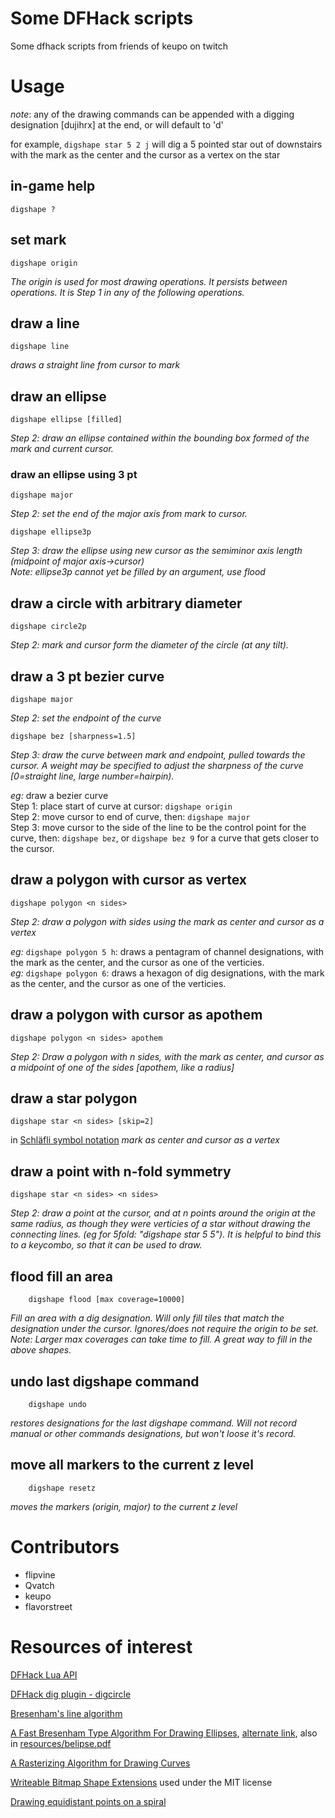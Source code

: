 # Some DFHack scripts

Some dfhack scripts from friends of keupo on twitch
# Usage
*note*: any of the drawing commands can be appended with a digging designation [dujihrx] at the end, or will default to 'd'

for example, `digshape star 5 2 j` will dig a 5 pointed star out of downstairs with the mark as the center and the cursor as a vertex on the star

## in-game help
`digshape ?`

## set mark
	digshape origin

*The origin is used for most drawing operations. It persists between operations. It is Step 1 in any of the following operations.*

## draw a line
	digshape line
*draws a straight line from cursor to mark*

## draw an ellipse
	digshape ellipse [filled]
*Step 2: draw an ellipse contained within the bounding box formed of the mark and current cursor.*

### draw an ellipse using 3 pt
	digshape major  
*Step 2: set the end of the major axis from mark to cursor.*

	digshape ellipse3p
*Step 3: draw the ellipse using new cursor as the semiminor axis length (midpoint of major axis->cursor)*  
*Note: ellipse3p cannot yet be filled by an argument, use flood*

## draw a circle with arbitrary diameter
	digshape circle2p
*Step 2: mark and cursor form the diameter of the circle (at any tilt).*

## draw a 3 pt bezier curve
	digshape major
*Step 2: set the endpoint of the curve*

	digshape bez [sharpness=1.5]
*Step 3: draw the curve between mark and endpoint, pulled towards the cursor. A weight may be specified to adjust the sharpness of the curve [0=straight line, large number=hairpin).*

_eg:_ draw a bezier curve\
Step 1: place start of curve at cursor: `digshape origin`\
Step 2: move cursor to end of curve, then: `digshape major`\
Step 3: move cursor to the side of the line to be the control point for the curve, then: `digshape bez`, or `digshape bez 9` for a curve that gets closer to the cursor.

## draw a polygon with cursor as vertex
	digshape polygon <n sides>
*Step 2: draw a polygon with  sides using the mark as center and cursor as a vertex*

_eg:_ `digshape polygon 5 h`: draws a pentagram of channel designations, with the mark as the center, and the cursor as one of the verticies. \
_eg:_ `digshape polygon 6`: draws a hexagon of dig designations, with the mark as the center, and the cursor as one of the verticies.

## draw a polygon with cursor as apothem
	digshape polygon <n sides> apothem
*Step 2: Draw a polygon with n sides, with the mark as center, and cursor as a midpoint of one of the sides [apothem, like a radius]*

## draw a star polygon
	digshape star <n sides> [skip=2]
in [Schläfli symbol notation](https://en.wikipedia.org/wiki/Schl%C3%A4fli_symbol)
*mark as center and cursor as a vertex*

## draw a point with n-fold symmetry
	digshape star <n sides> <n sides>
*Step 2: draw a point at the cursor, and at n points around the origin at the same radius, as though they were verticies of a star without drawing the connecting lines. (eg for 5fold: "digshape star 5 5"). It is helpful to bind this to a keycombo, so that it can be used to draw.*

## flood fill an area
        digshape flood [max coverage=10000]
*Fill an area with a dig designation. Will only fill tiles that match the designation under the cursor. Ignores/does not require the origin to be set.*  
*Note: Larger max coverages can take time to fill. A great way to fill in the above shapes.*

## undo last digshape command
        digshape undo
*restores designations for the last digshape command. Will not record manual or other commands designations, but won't loose it's record.*

## move all markers to the current z level
        digshape resetz
*moves the markers (origin, major) to the current z level*

# Contributors

- flipvine
- Qvatch
- keupo
- flavorstreet

# Resources of interest

[DFHack Lua API](https://github.com/DFHack/dfhack/blob/master/docs/Lua%20API.rst)

[DFHack dig plugin - digcircle](https://github.com/DFHack/dfhack/blob/master/plugins/dig.cpp#L402)

[Bresenham's line algorithm](https://en.wikipedia.org/wiki/Bresenham%27s_line_algorithm)

[A Fast Bresenham Type Algorithm For Drawing Ellipses](http://homepage.smc.edu/kennedy_john/belipse.pdf),
[alternate link](https://www.dropbox.com/s/3q89g566u115g3q/belipse.pdf?dl=0), also in [resources/belipse.pdf](resources/belipse.pdf)

[A Rasterizing Algorithm for Drawing Curves](http://members.chello.at/easyfilter/bresenham.pdf)

[Writeable Bitmap Shape Extensions](https://github.com/teichgraf/WriteableBitmapEx/blob/master/Source/WriteableBitmapEx/WriteableBitmapShapeExtensions.cs) used under the MIT license 

[Drawing equidistant points on a spiral](https://stackoverflow.com/questions/13894715/draw-equidistant-points-on-a-spiral)
	
